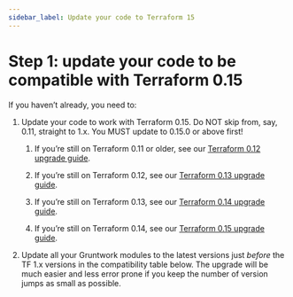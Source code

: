 ```yaml
---
sidebar_label: Update your code to Terraform 15
---
```


# Step 1: update your code to be compatible with Terraform 0.15

If you haven’t already, you need to:

1.  Update your code to work with Terraform 0.15. Do NOT skip from, say, 0.11, straight to 1.x. You MUST update to
    0.15.0 or above first!

    1.  If you’re still on Terraform 0.11 or older, see our
        [Terraform 0.12 upgrade guide](../../how-to-update-to-terraform-12/intro.md).

    2.  If you’re still on Terraform 0.12, see our
        [Terraform 0.13 upgrade guide](../../how-to-update-to-terraform-13/intro.md).

    3.  If you’re still on Terraform 0.13, see our
        [Terraform 0.14 upgrade guide](../../how-to-update-to-terraform-14/intro.md).

    4.  If you’re still on Terraform 0.14, see our
        [Terraform 0.15 upgrade guide](../../how-to-update-to-terraform-15/intro.md).

2.  Update all your Gruntwork modules to the latest versions just _before_ the TF 1.x versions in the compatibility
    table below. The upgrade will be much easier and less error prone if you keep the number of version jumps as small
    as possible.

